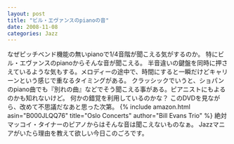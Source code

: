 ```yaml
---
layout: post
title: "ビル・エヴァンスのpianoの音"
date: 2008-11-08
categories: Jazz
---
```

なぜピッチベンド機能の無いpianoで1/4音階が聞こえる気がするのか。
特にビル・エヴァンスのpianoからそんな音が聞こえる。
半音違いの鍵盤を同時に押さえているような気もする。メロディーの途中で、時間にすると一瞬だけどキャリーンという感じで重なるタイミングがある。
クラッシックでいうと、ショパンのpiano曲でも『別れの曲』などでそう聞こえる事がある。ピアニストにもよるのかも知れないけど。
何かの錯覚を利用しているのかな？
このDVDを見ながら、改めて不思議だなあと思った次第。
 {% include amazon.html asin="B000JLQQ76" title="Oslo Concerts" author="Bill Evans Trio" %}
絶対マッコイ・タイナーのピアノからはそんな音は聞こえないものなぁ。
Jazzマニアがいたら理由を教えて欲しい今日このごろです。
